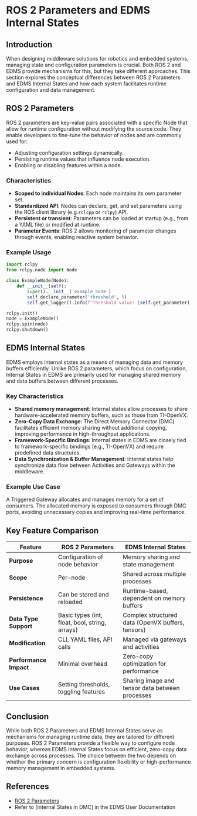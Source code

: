 # ROS 2 Parameters and EDMS Internal States

## Introduction

When designing middleware solutions for robotics and embedded systems, managing state and configuration parameters is crucial. Both ROS 2 and EDMS provide mechanisms for this, but they take different approaches. This section explores the conceptual differences between ROS 2 Parameters and EDMS Internal States and how each system facilitates runtime configuration and data management.

## ROS 2 Parameters

ROS 2 parameters are key-value pairs associated with a specific Node that allow for runtime configuration without modifying the source code. They enable developers to fine-tune the behavior of nodes and are commonly used for:

- Adjusting configuration settings dynamically.
- Persisting runtime values that influence node execution.
- Enabling or disabling features within a node.

### Characteristics

- **Scoped to individual Nodes**: Each node maintains its own parameter set.
- **Standardized API**: Nodes can declare, get, and set parameters using the ROS client library (e.g.`rclcpp` or `rclpy`) API.
- **Persistent or transient**: Parameters can be loaded at startup (e.g., from a YAML file) or modified at runtime.
- **Parameter Events**: ROS 2 allows monitoring of parameter changes through events, enabling reactive system behavior.

### Example Usage

```python
import rclpy
from rclpy.node import Node

class ExampleNode(Node):
    def __init__(self):
        super().__init__('example_node')
        self.declare_parameter('threshold', 5)
        self.get_logger().info(f"Threshold value: {self.get_parameter('threshold').value}")

rclpy.init()
node = ExampleNode()
rclpy.spin(node)
rclpy.shutdown()
```

## EDMS Internal States

EDMS employs internal states as a means of managing data and memory buffers efficiently. Unlike ROS 2 parameters, which focus on configuration, Internal States in EDMS are primarily used for managing shared memory and data buffers between different processes.

### Key Characteristics

- **Shared memory management**: Internal states allow processes to share hardware-accelerated memory buffers, such as those from TI-OpenVX.
- **Zero-Copy Data Exchange**: The Direct Memory Connector (DMC) facilitates efficient memory sharing without additional copying, improving performance in high-throughput applications.
- **Framework-Specific Bindings**: Internal states in EDMS are closely tied to framework-specific bindings (e.g., TI-OpenVX) and require predefined data structures.
- **Data Synchronization & Buffer Management**: Internal states help synchronize data flow between Activities and Gateways within the middleware.

### Example Use Case

A Triggered Gateway allocates and manages memory for a set of consumers. The allocated memory is exposed to consumers through DMC ports, avoiding unnecessary copies and improving real-time performance.

## Key Feature Comparison

| Feature                | ROS 2 Parameters                          | EDMS Internal States                        |
|------------------------|-------------------------------------------|---------------------------------------------|
| **Purpose**            | Configuration of node behavior            | Memory sharing and state management         |
| **Scope**              | Per-node                                  | Shared across multiple processes            |
| **Persistence**        | Can be stored and reloaded                | Runtime-based, dependent on memory buffers  |
| **Data Type Support**  | Basic types (int, float, bool, string, arrays) | Complex structured data (OpenVX buffers, tensors) |
| **Modification**       | CLI, YAML files, API calls                | Managed via gateways and activities         |
| **Performance Impact** | Minimal overhead                          | Zero-copy optimization for performance      |
| **Use Cases**          | Setting thresholds, toggling features     | Sharing image and tensor data between processes |

## Conclusion

While both ROS 2 Parameters and EDMS Internal States serve as mechanisms for managing runtime data, they are tailored for different purposes. ROS 2 Parameters provide a flexible way to configure node behavior, whereas EDMS Internal States focus on efficient, zero-copy data exchange across processes. The choice between the two depends on whether the primary concern is configuration flexibility or high-performance memory management in embedded systems.

## References

- [ROS 2 Parameters](https://docs.ros.org/en/rolling/Concepts/Basic/About-Parameters.html)
- Refer to [Internal States in DMC] in the EDMS User Documentation
